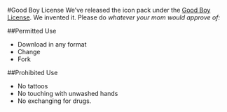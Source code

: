 #Good Boy License
We’ve released the icon pack under the [Good Boy License](http://icons8.com/good-boy-license/). We invented it. Please do _whatever your mom would approve of:_

##Permitted Use

* Download in any format
* Change
* Fork

##Prohibited Use

* No tattoos
* No touching with unwashed hands
* No exchanging for drugs.
